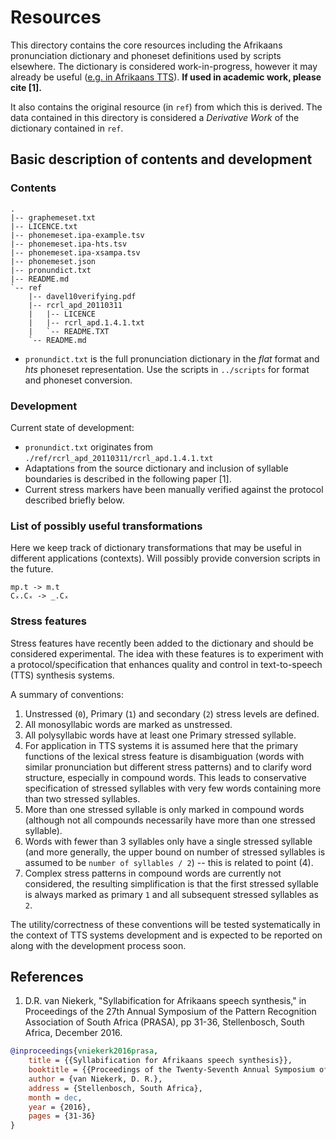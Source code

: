 Resources
=========

This directory contains the core resources including the Afrikaans pronunciation dictionary and phoneset definitions used by scripts elsewhere. The dictionary is considered work-in-progress, however it may already be useful ([e.g. in Afrikaans TTS](https://github.com/demitasse/ttslab2_afr_lwazi2_build)). __If used in academic work, please cite [1].__

It also contains the original resource (in `ref`) from which this is derived. The data contained in this directory is considered a *Derivative Work* of the dictionary contained in `ref`.


Basic description of contents and development
---------------------------------------------

### Contents

```
.
|-- graphemeset.txt
|-- LICENCE.txt
|-- phonemeset.ipa-example.tsv
|-- phonemeset.ipa-hts.tsv
|-- phonemeset.ipa-xsampa.tsv
|-- phonemeset.json
|-- pronundict.txt
|-- README.md
`-- ref
    |-- davel10verifying.pdf
    |-- rcrl_apd_20110311
    |   |-- LICENCE
    |   |-- rcrl_apd.1.4.1.txt
    |   `-- README.TXT
    `-- README.md
```

- `pronundict.txt` is the full pronunciation dictionary in the *flat* format and *hts* phoneset representation. Use the scripts in `../scripts` for format and phoneset conversion.


### Development

Current state of development:
 - `pronundict.txt` originates from `./ref/rcrl_apd_20110311/rcrl_apd.1.4.1.txt`
 - Adaptations from the source dictionary and inclusion of syllable boundaries is described in the following paper [1].
 - Current stress markers have been manually verified against the protocol described briefly below.


### List of possibly useful transformations

Here we keep track of dictionary transformations that may be useful in different applications (contexts). Will possibly provide conversion scripts in the future.

```
mp.t -> m.t
Cₓ.Cₓ -> _.Cₓ
```

### Stress features

Stress features have recently been added to the dictionary and should be considered experimental. The idea with these features is to experiment with a protocol/specification that enhances quality and control in text-to-speech (TTS) synthesis systems.

A summary of conventions:

1. Unstressed (`0`), Primary (`1`) and secondary (`2`) stress levels are defined.
2. All monosyllabic words are marked as unstressed.
3. All polysyllabic words have at least one Primary stressed syllable.
4. For application in TTS systems it is assumed here that the primary functions of the lexical stress feature is disambiguation (words with similar pronunciation but different stress patterns) and to clarify word structure, especially in compound words. This leads to conservative specification of stressed syllables with very few words containing more than two stressed syllables. 
5. More than one stressed syllable is only marked in compound words (although not all compounds necessarily have more than one stressed syllable).
6. Words with fewer than 3 syllables only have a single stressed syllable (and more generally, the upper bound on number of stressed syllables is assumed to be `number of syllables / 2`) -- this is related to point (4).
7. Complex stress patterns in compound words are currently not considered, the resulting simplification is that the first stressed syllable is always marked as primary `1` and all subsequent stressed syllables as `2`.
 
The utility/correctness of these conventions will be tested systematically in the context of TTS systems development and is expected to be reported on along with the development process soon.


References
----------

 1. D.R. van Niekerk, "Syllabification for Afrikaans speech synthesis," in Proceedings of the 27th Annual Symposium of the Pattern Recognition Association of South Africa (PRASA), pp 31-36, Stellenbosch, South Africa, December 2016.

```bibtex
@inproceedings{vniekerk2016prasa,
	title = {{Syllabification for Afrikaans speech synthesis}},
	booktitle = {{Proceedings of the Twenty-Seventh Annual Symposium of the Pattern Recognition Association of South Africa (PRASA)}},
	author = {van Niekerk, D. R.},
	address = {Stellenbosch, South Africa},
	month = dec,
	year = {2016},
	pages = {31-36}
}
```
